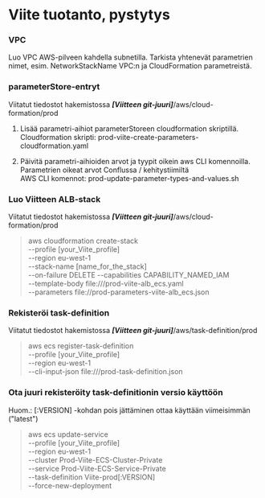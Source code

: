 # Viite tuotanto, pystytys


### VPC
Luo VPC AWS-pilveen kahdella subnetilla.
Tarkista yhtenevät parametrien nimet, esim. NetworkStackName VPC:n ja CloudFormation parametreistä.

### parameterStore-entryt
Viitatut tiedostot hakemistossa ***[Viitteen git-juuri]***/aws/cloud-formation/prod
1. Lisää parametri-aihiot parameterStoreen cloudformation skriptillä. \
Cloudformation skripti: prod-viite-create-parameters-cloudformation.yaml

2. Päivitä parametri-aihioiden arvot ja tyypit oikein aws CLI komennoilla. \
Parametrien oikeat arvot Conflussa / kehitystiimiltä \
AWS CLI komennot: prod-update-parameter-types-and-values.sh

### Luo Viitteen ALB-stack
Viitatut tiedostot hakemistossa ***[Viitteen git-juuri]***/aws/cloud-formation/prod

>aws cloudformation create-stack \
>    --profile [your_Viite_profile] \
>    --region eu-west-1 \
>    --stack-name [name_for_the_stack] \
>    --on-failure DELETE --capabilities CAPABILITY_NAMED_IAM \
>    --template-body file:///prod-viite-alb_ecs.yaml \
>    --parameters file://prod-parameters-viite-alb_ecs.json

### Rekisteröi task-definition
Viitatut tiedostot hakemistossa ***[Viitteen git-juuri]***/aws/task-definition/prod

>aws ecs register-task-definition \
>    --profile [your_Viite_profile] \
>    --region eu-west-1 \
>    --cli-input-json file:///prod-task-definition.json

### Ota juuri rekisteröity task-definitionin versio käyttöön
Huom.: [:VERSION] -kohdan pois jättäminen ottaa käyttään viimeisimmän ("latest") 
>aws ecs update-service \
>    --profile [your_Viite_profile] \
>    --region eu-west-1 \
>    --cluster Prod-Viite-ECS-Cluster-Private \
>    --service Prod-Viite-ECS-Service-Private \
>    --task-definition Viite-prod[:VERSION] \
>    --force-new-deployment
